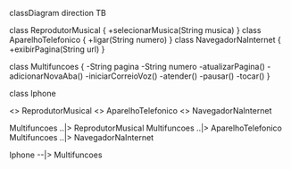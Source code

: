 classDiagram
direction TB

class ReprodutorMusical {
    +selecionarMusica(String musica)
}
class AparelhoTelefonico {
    +ligar(String numero)
}
class NavegadorNaInternet {
    +exibirPagina(String url)
}

class Multifuncoes {
    -String pagina
    -String numero
    -atualizarPagina()
    -adicionarNovaAba()
    -iniciarCorreioVoz()
    -atender()
    -pausar()
    -tocar()
}

class Iphone

<<interface>> ReprodutorMusical
<<interface>> AparelhoTelefonico
<<interface>> NavegadorNaInternet

Multifuncoes ..|> ReprodutorMusical
Multifuncoes ..|> AparelhoTelefonico
Multifuncoes ..|> NavegadorNaInternet

Iphone --|> Multifuncoes
